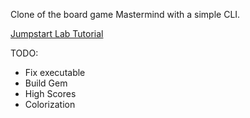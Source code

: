 Clone of the board game Mastermind with a simple CLI.

[Jumpstart Lab Tutorial](http://daringfireball.net/projects/markdown/syntax#link)

TODO:

  - Fix executable
  - Build Gem
  - High Scores
  - Colorization
